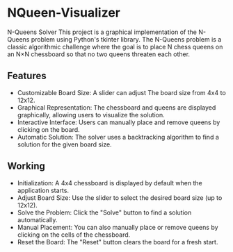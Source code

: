 # NQueen-Visualizer

N-Queens Solver
This project is a graphical implementation of the N-Queens problem using Python's tkinter library. The N-Queens problem is a classic algorithmic challenge where the goal is to place N chess queens on an N×N chessboard so that no two queens threaten each other.

## Features
+ Customizable Board Size: A slider can adjust The board size from 4x4 to 12x12.
+ Graphical Representation: The chessboard and queens are displayed graphically, allowing users to visualize the solution.
+ Interactive Interface: Users can manually place and remove queens by clicking on the board.
+ Automatic Solution: The solver uses a backtracking algorithm to find a solution for the given board size.

## Working
+ Initialization: A 4x4 chessboard is displayed by default when the application starts.
+ Adjust Board Size: Use the slider to select the desired board size (up to 12x12).
+ Solve the Problem: Click the "Solve" button to find a solution automatically.
+ Manual Placement: You can also manually place or remove queens by clicking on the cells of the chessboard.
+ Reset the Board: The "Reset" button clears the board for a fresh start.
